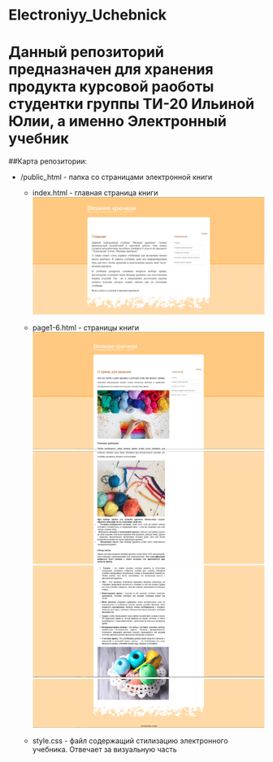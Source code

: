 # Electroniyy_Uchebnick
# Данный репозиторий предназначен для хранения продукта курсовой раоботы студентки группы ТИ-20 Ильиной Юлии, а именно Электронный учебник
 ##Карта репозитории:
 - /public_html - папка со страницами электронной книги
    - index.html - главная страница книги
    ![alt text](https://github.com/GrustnyyVeselchak/Electroniyy_Uchebnick/blob/main/screenshots/index.PNG)
    - page1-6.html - страницы книги
    ![alt text](https://github.com/GrustnyyVeselchak/Electroniyy_Uchebnick/blob/main/screenshots/page2.1.PNG)
    ![alt text](https://github.com/GrustnyyVeselchak/Electroniyy_Uchebnick/blob/main/screenshots/page2.2.PNG)
    ![alt text](https://github.com/GrustnyyVeselchak/Electroniyy_Uchebnick/blob/main/screenshots/page2.3.PNG)
    ![alt text](https://github.com/GrustnyyVeselchak/Electroniyy_Uchebnick/blob/main/screenshots/page2.4.PNG)

    - style.css - файл содержащий стилизацию электронного учебника. Отвечает за визуальную часть
    


